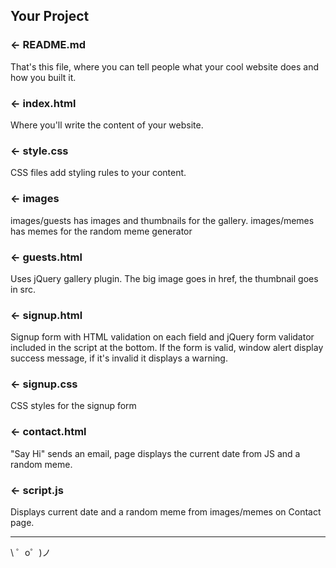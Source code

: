 Your Project
------------

### ← README.md

That's this file, where you can tell people what your cool website does and how you built it.

### ← index.html

Where you'll write the content of your website. 

### ← style.css

CSS files add styling rules to your content.

### ← images

images/guests has images and thumbnails for the gallery.
images/memes has memes for the random meme generator

### ← guests.html

Uses jQuery gallery plugin. The big image goes in href, the thumbnail goes in src.

### ← signup.html

Signup form with HTML validation on each field and jQuery form validator included in the script at the bottom. If the form is valid, window alert display success message, if it's invalid it displays a warning.

### ← signup.css

CSS styles for the signup form

### ← contact.html

"Say Hi" sends an email, page displays the current date from JS and a random meme.

### ← script.js

Displays current date and a random meme from images/memes on Contact page.


-------------------

\ ゜o゜)ノ
